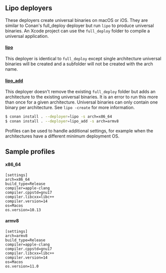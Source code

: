 ## Lipo deployers

These deployers create universal binaries on macOS or iOS.
They are similar to Conan's full_deploy deployer but run `lipo` to
produce universal binaries. An Xcode project can use the `full_deploy`
folder to compile a universal application.


#### [lipo](lipo.py)

This deployer is identical to `full_deploy` except single architecture universal
binaries will be created and a subfolder will not be created with the arch name.


#### [lipo_add](lipo_add.py)

This deployer doesn't remove the existing `full_deploy` folder but adds an architecture
to the existing universal binaries. It is an error to run this more than once for a given
architecture. Universal binaries can only contain one binary per architecture. See
`lipo -create` for more information.

```sh
$ conan install . --deployer=lipo -s arch=x86_64
$ conan install . --deployer=lipo_add -s arch=armv8
```

Profiles can be used to handle additional settings, for example when the architectures
have a different minimum deployment OS.


## Sample profiles

#### x86_64
```
[settings]
arch=x86_64
build_type=Release
compiler=apple-clang
compiler.cppstd=gnu17
compiler.libcxx=libc++
compiler.version=14
os=Macos
os.version=10.13
```

#### armv8
```
[settings]
arch=armv8
build_type=Release
compiler=apple-clang
compiler.cppstd=gnu17
compiler.libcxx=libc++
compiler.version=14
os=Macos
os.version=11.0
```
